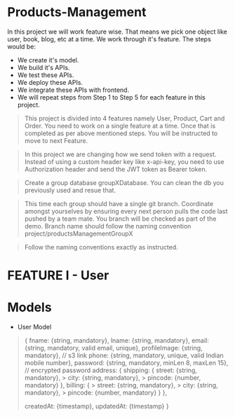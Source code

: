 # Products-Management
In this project we will work feature wise. That means we pick one object like user, book, blog, etc at a time. We work through it's feature. The steps would be:
*  We create it's model.
* We build it's APIs.
* We test these APIs.
* We deploy these APIs.
* We integrate these APIs with frontend.
* We will repeat steps from Step 1 to Step 5 for each feature in this project.

> This project is divided into 4 features namely User, Product, Cart and Order. You need to work on a single feature at a time. Once that is completed as per above     mentioned steps. You will be instructed to move to next Feature.


>  In this project we are changing how we send token with a request. Instead of using a custom header key like x-api-key, you need to use Authorization header and send the JWT token as Bearer token.

> Create a group database groupXDatabase. You can clean the db you previously used and resue that.

> This time each group should have a single git branch. Coordinate amongst yourselves by ensuring every next person pulls the code last pushed by a team mate. You branch will be checked as part of the demo. Branch name should follow the naming convention project/productsManagementGroupX

> Follow the naming conventions exactly as instructed.

# FEATURE I - User

# Models
* User Model
>{ 
 > fname:  {string, mandatory},
 > lname:  {string, mandatory},
 > email:  {string, mandatory, valid email, unique},
 > profileImage:  {string, mandatory}, // s3 link
 > phone:  {string, mandatory, unique, valid Indian mobile number}, 
>  password:  {string, mandatory, minLen 8, maxLen 15}, // encrypted password
 > address: {
  >  shipping: {
   >   street:  {string, mandatory},
    >  city:  {string, mandatory},
    >  pincode:  {number, mandatory}
   > },
  >  billing: {
    >  street:  {string, mandatory},
    >  city:  {string, mandatory},
    >  pincode:  {number, mandatory}
   > }
 > },
>
>    createdAt:  {timestamp},
  > updatedAt:  {timestamp}
>}

